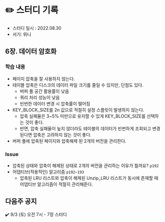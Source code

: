 # ✏️ 스터디 기록

- 스터디 일시 : 2022.08.30
- 서기: 위니

## 6장. 데이터 암호화

### 학습 내용

- 페이지 압축을 잘 사용하지 않는다.
- 테이블 압축은 디스크의 데이터 파일 크기를 줄일 수 있지만, 단점도 있다.
    - 버퍼 풀 공간 활용률이 낮음
    - 쿼리 처리 성능이 낮음
    - 빈번한 데이터 변경 시 압축률이 떨어짐
- KEY_BLOCK_SIZE를 2n 값으로 적절히 설정 스플릿이 발생하지 않는다.
    - 압축 실패율은 3~5% 미만으로 유지할 수 있게 KEY_BLOCK_SIZE를 선택하는 것이 좋다.
    - 반면, 압축 실패율이 높지 않더라도 테이블의 데이터가 빈번하게 조회되고 변경된다면 압축은 고려하지 않는 것이 좋다.
- 버퍼 풀에 압축된 페이지와 압축해제 된 2개의 버전을 관리한다. 

### Issue

- 압축된 상태와 압축이 해제된 상태로 2개의 버전을 관리하는 이유가 뭘까요? `p192`
- 어댑티브(적용적인) 알고리즘 `p192~193` 
  - 압축된 LRU 리스트와 압축이 해제된 Unzip_LRU 리스트가 동시에 존재할 때 어댑티브 알고리즘이 적절히 관리해준다.

## 다음주 공지

✔️ 9/3 (토) 오전 7시 - 7장 스터디

<br>

